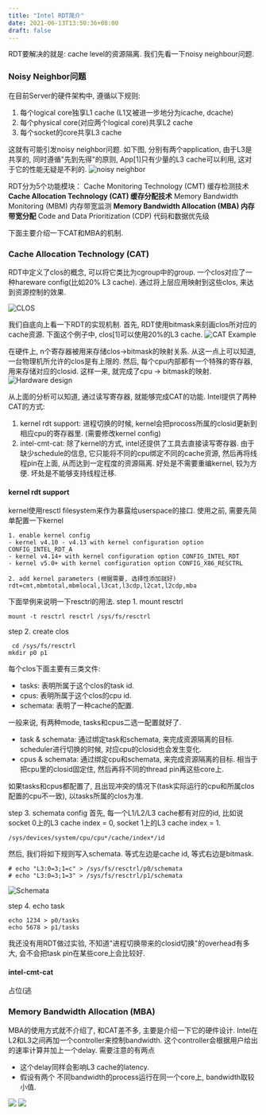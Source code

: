 ```yaml
---
title: "Intel RDT简介"
date: 2021-06-13T13:50:36+08:00
draft: false
---
```


RDT要解决的就是: cache level的资源隔离.
我们先看一下noisy neighbour问题.
### Noisy Neighbor问题
在目前Server的硬件架构中, 遵循以下规则:
1. 每个logical core独享L1 cache (L1又被进一步地分为icache, dcache)
2. 每个physical core(对应两个logical core)共享L2 cache
3. 每个socket的core共享L3 cache

这就有可能引发noisy neighbor问题.
如下图, 分别有两个application, 由于L3是共享的, 同时遵循"先到先得"的原则, App[1]只有少量的L3 cache可以利用, 这对于它的性能无疑是不利的. 
![noisy neighbor](/images/post_5/16134950-a7d4498d0d4f4e9b.png)

RDT分为5个功能模块：
Cache Monitoring Technology (CMT) 缓存检测技术
**Cache Allocation Technology (CAT) 缓存分配技术**
Memory Bandwidth Monitoring (MBM) 内存带宽监测
**Memory Bandwidth Allocation (MBA) 内存带宽分配**
Code and Data Prioritization (CDP) 代码和数据优先级

下面主要介绍一下CAT和MBA的机制.

### Cache Allocation Technology (CAT)
RDT中定义了clos的概念, 可以将它类比为cgroup中的group. 一个clos对应了一种hareware config(比如20% L3 cache). 通过将上层应用映射到这些clos, 来达到资源控制的效果.

![CLOS](/images/post_5/16134950-9f11342c2272b43e.png)

我们自底向上看一下RDT的实现机制.
首先, RDT使用bitmask来刻画clos所对应的cache资源. 
下面这个例子中, clos[1]可以使用20%的L3 cache.
![CAT Example](/images/post_5/16134950-71cf752dc38dd288.png)

在硬件上, n个寄存器被用来存储clos->bitmask的映射关系.
从这一点上可以知道, 一台物理机所允许的clos是有上限的.
然后, 每个cpu内部都有一个特殊的寄存器, 用来存储对应的closid.
这样一来, 就完成了cpu -> bitmask的映射.
![Hardware design](/images/post_5/16134950-33b6169e906fe792.png)

从上面的分析可以知道, 通过读写寄存器, 就能够完成CAT的功能.
Intel提供了两种CAT的方式:
1. kernel rdt support: 进程切换的时候, kernel会把procoss所属的closid更新到相应cpu的寄存器里. (需要修改kernel config)
2. intel-cmt-cat: 除了kernel的方式, intel还提供了工具去直接读写寄存器. 由于缺少schedule的信息, 它只能将不同的cpu绑定不同的cache资源, 然后再将线程pin在上面, 从而达到一定程度的资源隔离. 好处是不需要重编kernel, 较为方便. 坏处是不能够支持线程迁移. 

#### kernel rdt support
kernel使用resctl filesystem来作为暴露给userspace的接口.
使用之前, 需要先简单配置一下kernel
```
1. enable kernel config
- kernel v4.10 - v4.13 with kernel configuration option CONFIG_INTEL_RDT_A
- kernel v4.14+ with kernel configuration option CONFIG_INTEL_RDT
- kernel v5.0+ with kernel configuration option CONFIG_X86_RESCTRL

2. add kernel parameters (根据需要, 选择性添加就好)
rdt=cmt,mbmtotal,mbmlocal,l3cat,l3cdp,l2cat,l2cdp,mba
```

下面举例来说明一下resctrl的用法.
step 1. mount resctrl
```
mount -t resctrl resctrl /sys/fs/resctrl
```
step 2. create clos
```
 cd /sys/fs/resctrl
mkdir p0 p1
```
每个clos下面主要有三类文件:
- tasks: 表明所属于这个clos的task id.
- cpus: 表明所属于这个clos的cpu id.
- schemata: 表明了一种cache的配置.

一般来说, 有两种mode, tasks和cpus二选一配置就好了. 
- task & schemata: 通过绑定task和schemata, 来完成资源隔离的目标. scheduler进行切换的时候, 对应cpu的closid也会发生变化.
- cpus & schemata: 通过绑定cpu和schemata, 来完成资源隔离的目标. 相当于把cpu里的closid固定住, 然后再将不同的thread pin再这些core上.

如果tasks和cpus都配置了, 且出现冲突的情况下(task实际运行的cpu和所属clos配置的cpu不一致), 以tasks所属的clos为准.

step 3. schemata config
首先, 每一个L1/L2/L3 cache都有对应的id, 比如说socket 0上的L3 cache index = 0, socket 1上的L3 cache index = 1.
```
/sys/devices/system/cpu/cpu*/cache/index*/id
```
然后, 我们将如下规则写入schemata.
等式左边是cache id, 等式右边是bitmask.
```
# echo "L3:0=3;1=c" > /sys/fs/resctrl/p0/schemata
# echo "L3:0=3;1=3" > /sys/fs/resctrl/p1/schemata
```
![Schemata](/images/post_5/16134950-46277c30012fc35d.png)

step 4. echo task
```
echo 1234 > p0/tasks
echo 5678 > p1/tasks
```
我还没有用RDT做过实验, 不知道"进程切换带来的closid切换"的overhead有多大, 会不会把task pin在某些core上会比较好.
#### intel-cmt-cat
占位(逃

### Memory Bandwidth Allocation (MBA)
MBA的使用方式就不介绍了, 和CAT差不多, 主要是介绍一下它的硬件设计.
Intel在L2和L3之间再加一个controller来控制bandwidth.
这个controller会根据用户给出的速率计算并加上一个delay.
需要注意的有两点
- 这个delay同样会影响L3 cache的latency.
- 假设有两个 不同bandwidth的process运行在同一个core上, bandwidth取较小值.

![](/images/post_5/16134950-da14ba0b9ece4dbe.png)
![](/images/post_5/16134950-05a1c2579f64b9fc.png)


